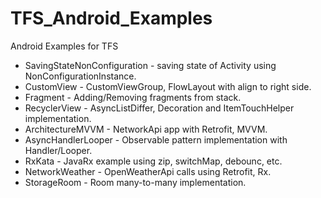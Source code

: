 # TFS_Android_Examples
Android Examples for TFS

 - SavingStateNonConfiguration - saving state of Activity using NonConfigurationInstance.
 - CustomView - CustomViewGroup, FlowLayout with align to right side.
 - Fragment - Adding/Removing fragments from stack.
 - RecyclerView - AsyncListDiffer, Decoration and ItemTouchHelper implementation.
 - ArchitectureMVVM - NetworkApi app with Retrofit, MVVM.
 - AsyncHandlerLooper - Observable pattern implementation with Handler/Looper.
 - RxKata - JavaRx example using zip, switchMap, debounc, etc.
 - NetworkWeather - OpenWeatherApi calls using Retrofit, Rx.
 - StorageRoom - Room many-to-many implementation.

